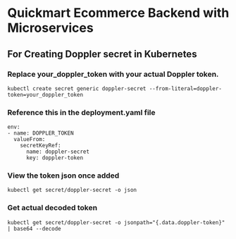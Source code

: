 # Quickmart Ecommerce Backend with Microservices

## For Creating Doppler secret in Kubernetes

### Replace your_doppler_token with your actual Doppler token.

```
kubectl create secret generic doppler-secret --from-literal=doppler-token=your_doppler_token
```

### Reference this in the deployment.yaml file

```
env:
- name: DOPPLER_TOKEN
  valueFrom:
    secretKeyRef:
      name: doppler-secret
      key: doppler-token
```

### View the token json once added

```
kubectl get secret/doppler-secret -o json
```

### Get actual decoded token

```
kubectl get secret/doppler-secret -o jsonpath="{.data.doppler-token}" | base64 --decode
```
